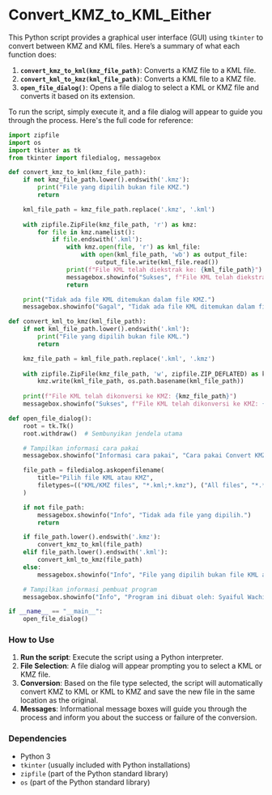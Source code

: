 # Convert_KMZ_to_KML_Either
This Python script provides a graphical user interface (GUI) using `tkinter` to convert between KMZ and KML files. Here’s a summary of what each function does:

1. **`convert_kmz_to_kml(kmz_file_path)`**: Converts a KMZ file to a KML file.
2. **`convert_kml_to_kmz(kml_file_path)`**: Converts a KML file to a KMZ file.
3. **`open_file_dialog()`**: Opens a file dialog to select a KML or KMZ file and converts it based on its extension.

To run the script, simply execute it, and a file dialog will appear to guide you through the process. Here's the full code for reference:

```python
import zipfile
import os
import tkinter as tk
from tkinter import filedialog, messagebox

def convert_kmz_to_kml(kmz_file_path):
    if not kmz_file_path.lower().endswith('.kmz'):
        print("File yang dipilih bukan file KMZ.")
        return

    kml_file_path = kmz_file_path.replace('.kmz', '.kml')
    
    with zipfile.ZipFile(kmz_file_path, 'r') as kmz:
        for file in kmz.namelist():
            if file.endswith('.kml'):
                with kmz.open(file, 'r') as kml_file:
                    with open(kml_file_path, 'wb') as output_file:
                        output_file.write(kml_file.read())
                print(f"File KML telah diekstrak ke: {kml_file_path}")
                messagebox.showinfo("Sukses", f"File KML telah diekstrak ke: {kml_file_path}")
                return

    print("Tidak ada file KML ditemukan dalam file KMZ.")
    messagebox.showinfo("Gagal", "Tidak ada file KML ditemukan dalam file KMZ.")

def convert_kml_to_kmz(kml_file_path):
    if not kml_file_path.lower().endswith('.kml'):
        print("File yang dipilih bukan file KML.")
        return

    kmz_file_path = kml_file_path.replace('.kml', '.kmz')
    
    with zipfile.ZipFile(kmz_file_path, 'w', zipfile.ZIP_DEFLATED) as kmz:
        kmz.write(kml_file_path, os.path.basename(kml_file_path))
    
    print(f"File KML telah dikonversi ke KMZ: {kmz_file_path}")
    messagebox.showinfo("Sukses", f"File KML telah dikonversi ke KMZ: {kmz_file_path}")

def open_file_dialog():
    root = tk.Tk()
    root.withdraw()  # Sembunyikan jendela utama

    # Tampilkan informasi cara pakai
    messagebox.showinfo("Informasi cara pakai", "Cara pakai Convert KMZ to KML Either ini adalah dengan cara memilih file KML ataupun KMZ.\nJika file yang dipilih adalah KMZ maka akan dikonversikan secara otomatis ke KML, begitu juga sebaliknya.\nFile baru akan disimpan tepat di lokasi file yang dipilih.")

    file_path = filedialog.askopenfilename(
        title="Pilih file KML atau KMZ",
        filetypes=(("KML/KMZ files", "*.kml;*.kmz"), ("All files", "*.*"))
    )

    if not file_path:
        messagebox.showinfo("Info", "Tidak ada file yang dipilih.")
        return

    if file_path.lower().endswith('.kmz'):
        convert_kmz_to_kml(file_path)
    elif file_path.lower().endswith('.kml'):
        convert_kml_to_kmz(file_path)
    else:
        messagebox.showinfo("Info", "File yang dipilih bukan file KML atau KMZ.")

    # Tampilkan informasi pembuat program
    messagebox.showinfo("Info", "Program ini dibuat oleh: Syaiful Wachid > Fiberhome Designer\nLinkedIn Account: Syaiful Wachid\nCP:082230696953")

if __name__ == "__main__":
    open_file_dialog()
```

### How to Use
1. **Run the script**: Execute the script using a Python interpreter.
2. **File Selection**: A file dialog will appear prompting you to select a KML or KMZ file.
3. **Conversion**: Based on the file type selected, the script will automatically convert KMZ to KML or KML to KMZ and save the new file in the same location as the original.
4. **Messages**: Informational message boxes will guide you through the process and inform you about the success or failure of the conversion.

### Dependencies
- Python 3
- `tkinter` (usually included with Python installations)
- `zipfile` (part of the Python standard library)
- `os` (part of the Python standard library)
